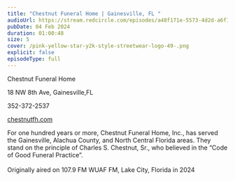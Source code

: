 ```yaml
---
title: "Chestnut Funeral Home | Gainesville, FL "
audioUrl: https://stream.redcircle.com/episodes/a48f171e-5573-4d2d-a6f1-f095bd5c568d/stream.mp3
pubDate: 04 Feb 2024
duration: 01:00:48
size: 5
cover: /pink-yellow-star-y2k-style-streetwear-logo-49-.png
explicit: false
episodeType: full
---
```

Chestnut Funeral Home

18 NW 8th Ave, Gainesville,FL

352-372-2537

[chestnutfh.com](http://chestnutfh.com/) 

For one hundred years or more, Chestnut Funeral Home, Inc., has served the Gainesville, Alachua County, and North Central Florida areas. They stand on the principle of Charles S. Chestnut, Sr., who believed in the “Code of Good Funeral Practice”.\
\
Originally aired on 107.9 FM WUAF FM, Lake City, Florida in 2024